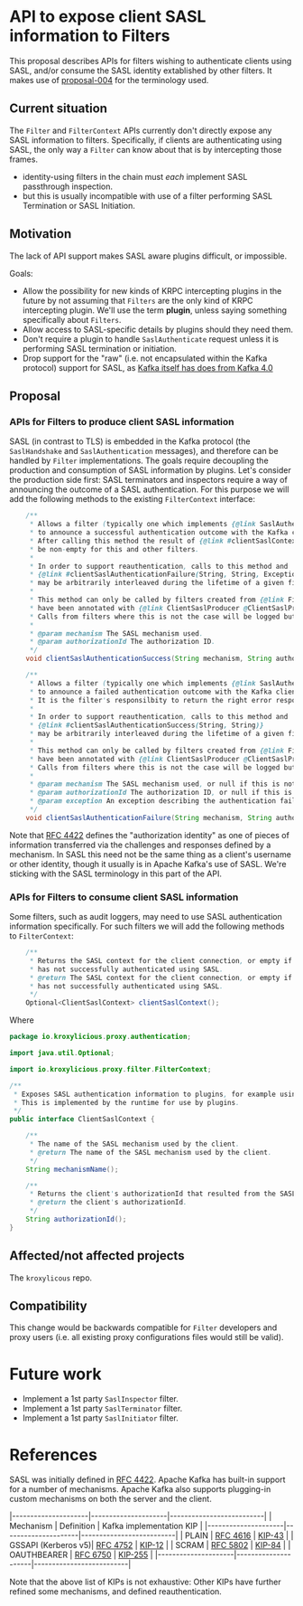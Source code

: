 # API to expose client SASL information to Filters

This proposal describes APIs for filters wishing to authenticate clients using SASL,
and/or consume the SASL identity extablished by other filters.
It makes use of [proposal-004](proposal-004) for the terminology used.

## Current situation

The `Filter` and `FilterContext` APIs currently don't directly expose any SASL information to filters.
Specifically, if clients are authenticating using SASL, the only way a `Filter` can know about that is by intercepting those frames.
* identity-using filters in the chain must _each_ implement SASL passthrough inspection. 
* but this is usually incompatible with use of a filter performing SASL Termination or SASL Initiation.

## Motivation

The lack of API support makes SASL aware plugins difficult, or impossible.

Goals: 

* Allow the possibility for new kinds of KRPC intercepting plugins in the future by not assuming that `Filters` are the only kind of KRPC intercepting plugin. We'll use the term **plugin**, unless saying something specifically about `Filters`.
* Allow access to SASL-specific details by plugins should they need them.
* Don't require a plugin to handle `SaslAuthenticate` request unless it is performing SASL termination or initiation.
* Drop support for the "raw" (i.e. not encapsulated within the Kafka protocol) support for SASL, as [Kafka itself has does from Kafka 4.0](https://cwiki.apache.org/confluence/display/KAFKA/KIP-896%3A+Remove+old+client+protocol+API+versions+in+Kafka+4.0)

## Proposal

### APIs for Filters to produce client SASL information

SASL (in contrast to TLS) is embedded in the Kafka protocol (the `SaslHandshake` and `SaslAuthentication` messages), and therefore can be handled by `Filter` implementations.
The goals require decoupling the production and consumption of SASL information by plugins.
Let's consider the production side first: SASL terminators and inspectors require a way of announcing the outcome of a SASL authentication.
For this purpose we will add the following methods to the existing `FilterContext` interface:

```java
    /**
     * Allows a filter (typically one which implements {@link SaslAuthenticateRequestFilter})
     * to announce a successful authentication outcome with the Kafka client to other plugins.
     * After calling this method the result of {@link #clientSaslContext()} will
     * be non-empty for this and other filters.
     * 
     * In order to support reauthentication, calls to this method and 
     * {@link #clientSaslAuthenticationFailure(String, String, Exception)}
     * may be arbitrarily interleaved during the lifetime of a given filter instance.
     *
     * This method can only be called by filters created from {@link FilterFactory FilterFactories} which 
     * have been annotated with {@link ClientSaslProducer @ClientSaslProducer}. 
     * Calls from filters where this is not the case will be logged but otherwise ignored.
     *
     * @param mechanism The SASL mechanism used.
     * @param authorizationId The authorization ID.
     */
    void clientSaslAuthenticationSuccess(String mechanism, String authorizationId);

    /**
     * Allows a filter (typically one which implements {@link SaslAuthenticateRequestFilter})
     * to announce a failed authentication outcome with the Kafka client.
     * It is the filter's responsilbity to return the right error response to a client, and/or disconnect.
     * 
     * In order to support reauthentication, calls to this method and 
     * {@link #clientSaslAuthenticationSuccess(String, String)}
     * may be arbitrarily interleaved during the lifetime of a given filter instance.
     *
     * This method can only be called by filters created from {@link FilterFactory FilterFactories} which 
     * have been annotated with {@link ClientSaslProducer @ClientSaslProducer}. 
     * Calls from filters where this is not the case will be logged but otherwise ignored.
     *
     * @param mechanism The SASL mechanism used, or null if this is not known.
     * @param authorizationId The authorization ID, or null if this is not known.
     * @param exception An exception describing the authentication failure.
     */
    void clientSaslAuthenticationFailure(String mechanism, String authorizationId, Exception exception);
```

Note that [RFC 4422][RFC4422] defines the "authorization identity" as one of pieces of information transferred via the challenges and responses defined by a mechanism. 
In SASL this need not be the same thing as a client's username or other identity, though it usually is in Apache Kafka's use of SASL.
We're sticking with the SASL terminology in this part of the API.

### APIs for Filters to consume client SASL information

Some filters, such as audit loggers, may need to use SASL authentication information specifically.
For such filters we will add the following methods to `FilterContext`:

```java
    /**
     * Returns the SASL context for the client connection, or empty if the client
     * has not successfully authenticated using SASL.
     * @return The SASL context for the client connection, or empty if the client
     * has not successfully authenticated using SASL.
     */
    Optional<ClientSaslContext> clientSaslContext();
```

Where

```java
package io.kroxylicious.proxy.authentication;

import java.util.Optional;

import io.kroxylicious.proxy.filter.FilterContext;

/**
 * Exposes SASL authentication information to plugins, for example using {@link FilterContext#clientSaslContext()}.
 * This is implemented by the runtime for use by plugins.
 */
public interface ClientSaslContext {

    /**
     * The name of the SASL mechanism used by the client.
     * @return The name of the SASL mechanism used by the client.
     */
    String mechanismName();

    /**
     * Returns the client's authorizationId that resulted from the SASL exchange.
     * @return the client's authorizationId.
     */
    String authorizationId();
}
```

## Affected/not affected projects

The `kroxylicous` repo.

## Compatibility

This change would be backwards compatible for `Filter` developers and proxy users (i.e. all existing proxy configurations files would still be valid).


# Future work

* Implement a 1st party `SaslInspector` filter.
* Implement a 1st party `SaslTerminator` filter.
* Implement a 1st party `SaslInitiator` filter.


# References

SASL was initially defined in [RFC 4422][RFC4422]. 
Apache Kafka has built-in support for a number of mechanisms.
Apache Kafka also supports plugging-in custom mechanisms on both the server and the client.

|---------------------|---------------------|--------------------------|
| Mechanism           | Definition          | Kafka implementation KIP |
|---------------------|---------------------|--------------------------|
| PLAIN               | [RFC 4616][RFC4616] | [KIP-43][KIP43]          |
| GSSAPI (Kerberos v5)| [RFC 4752][RFC4752] | [KIP-12][KIP12]          |
| SCRAM               | [RFC 5802][RFC5802] | [KIP-84][KIP84]          |
| OAUTHBEARER         | [RFC 6750][RFC6750] | [KIP-255][KIP255]        |
|---------------------|---------------------|--------------------------|

Note that the above list of KIPs is not exhaustive: Other KIPs have further refined some mechanisms, and defined reauthentication.

[RFC4422]:https://www.rfc-editor.org/rfc/rfc4422
[RFC4616]:https://www.rfc-editor.org/rfc/rfc4616
[RFC4752]:https://www.rfc-editor.org/rfc/rfc4752
[RFC5802]:https://www.rfc-editor.org/rfc/rfc5802
[RFC6750]:https://www.rfc-editor.org/rfc/rfc6750
[KIP12]:https://cwiki.apache.org/confluence/pages/viewpage.action?pageId=51809888
[KIP43]:https://cwiki.apache.org/confluence/display/KAFKA/KIP-43%3A+Kafka+SASL+enhancements
[KIP84]:https://cwiki.apache.org/confluence/display/KAFKA/KIP-84%3A+Support+SASL+SCRAM+mechanisms
[KIP255]:https://cwiki.apache.org/confluence/pages/viewpage.action?pageId=75968876


